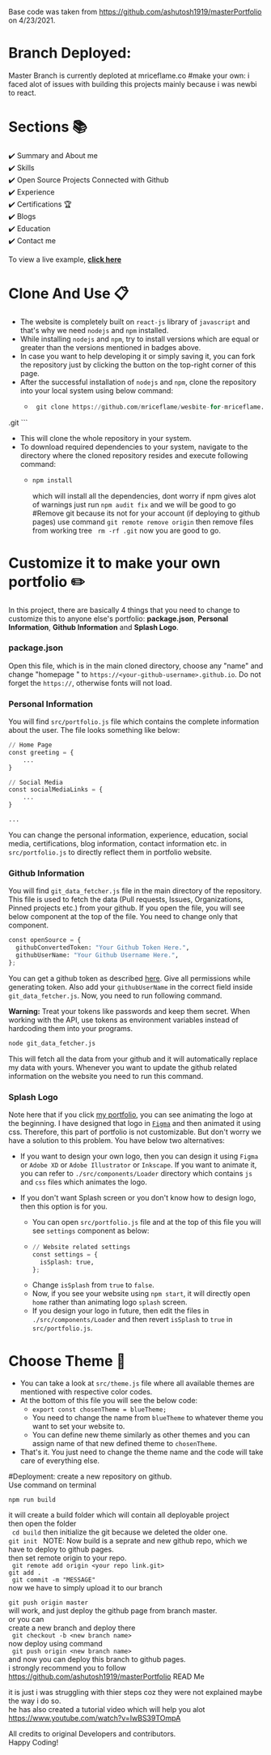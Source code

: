 Base code was taken from https://github.com/ashutosh1919/masterPortfolio on 4/23/2021.


# Branch Deployed:
Master Branch is currently deploted at mriceflame.co
#make your own:
i faced alot of issues with building this projects mainly because i was newbi to react.


# Sections 📚

✔️ Summary and About me\
✔️ Skills \
✔️ Open Source Projects Connected with Github\
✔️ Experience\
✔️ Certifications 🏆\
✔️ Blogs\
✔️ Education\
✔️ Contact me

To view a live example, **[click here](https://ashutosh1919.github.io/)**

# Clone And Use 📋

- The website is completely built on `react-js` library of `javascript` and that's why we need `nodejs` and `npm` installed.
- While installing `nodejs` and `npm`, try to install versions which are equal or greater than the versions mentioned in badges above.
- In case you want to help developing it or simply saving it, you can fork the repository just by clicking the button on the top-right corner of this page.
- After the successful installation of `nodejs` and `npm`, clone the repository into your local system using below command:
  - ```python
     git clone https://github.com/mriceflame/wesbite-for-mriceflame.co
.git
    ```
  - This will clone the whole repository in your system.
- To download required dependencies to your system, navigate to the directory where the cloned repository resides and execute following command:
  - ```python
    npm install
    ```
    which will install all the dependencies, dont worry if npm gives alot of warnings just run 
    ``` npm audit fix ```
    and we will be good to go
#Remove git because its not for your account (if deploying to github pages)
use command
``` git remote remove origin ```
then remove files from working tree
``` rm -rf .git```
now you are good to go.
# Customize it to make your own portfolio ✏️

In this project, there are basically 4 things that you need to change to customize this to anyone else's portfolio: **package.json**, **Personal Information**, **Github Information** and **Splash Logo**.

### package.json

Open this file, which is in the main cloned directory, choose any "name" and change "homepage " to `https://<your-github-username>.github.io`. Do not forget the `https://`, otherwise fonts will not load.

### Personal Information

You will find `src/portfolio.js` file which contains the complete information about the user. The file looks something like below:

```python
// Home Page
const greeting = {
    ...
}

// Social Media
const socialMediaLinks = {
    ...
}

...
```

You can change the personal information, experience, education, social media, certifications, blog information, contact information etc. in `src/portfolio.js` to directly reflect them in portfolio website.

### Github Information

You will find `git_data_fetcher.js` file in the main directory of the repository. This file is used to fetch the data (Pull requests, Issues, Organizations, Pinned projects etc.) from your github.
If you open the file, you will see below component at the top of the file. You need to change only that component.


```python
const openSource = {
  githubConvertedToken: "Your Github Token Here.",
  githubUserName: "Your Github Username Here.",
};
```

You can get a github token as described [here](https://docs.github.com/en/github/authenticating-to-github/creating-a-personal-access-token). Give all permissions while generating token. Also add your `githubUserName` in the correct field inside `git_data_fetcher.js`.
Now, you need to run following command.

**Warning:** Treat your tokens like passwords and keep them secret. When working with the API, use tokens as environment variables instead of hardcoding them into your programs.

```python
node git_data_fetcher.js
```

This will fetch all the data from your github and it will automatically replace my data with yours.
Whenever you want to update the github related information on the website you need to run this command.

### Splash Logo

Note here that if you click [my portfolio](https://ashutosh1919.github.io), you can see animating the logo at the beginning. I have designed that logo in [`Figma`](https://www.figma.com/) and then animated it using css.
Therefore, this part of portfolio is not customizable. But don't worry we have a solution to this problem. You have below two alternatives:

- If you want to design your own logo, then you can design it using `Figma` or `Adobe XD` or `Adobe Illustrator` or `Inkscape`. If you want to animate it, you can refer to `./src/components/Loader` directory which contains `js` and `css` files which animates the logo.
- If you don't want Splash screen or you don't know how to design logo, then this option is for you.

  - You can open `src/portfolio.js` file and at the top of this file you will see `settings` component as below:
  - ```python
    // Website related settings
    const settings = {
      isSplash: true,
    };
    ```
  - Change `isSplash` from `true` to `false`.
  - Now, if you see your website using `npm start`, it will directly open `home` rather than animating logo `splash` screen.
  - If you design your logo in future, then edit the files in `./src/components/Loader` and then revert `isSplash` to `true` in `src/portfolio.js`.

# Choose Theme 🌈

- You can take a look at `src/theme.js` file where all available themes are mentioned with respective color codes.
- At the bottom of this file you will see the below code:
  - `export const chosenTheme = blueTheme;`
  - You need to change the name from `blueTheme` to whatever theme you want to set your website to.
  - You can define new theme similarly as other themes and you can assign name of that new defined theme to `chosenTheme`.
- That's it. You just need to change the theme name and the code will take care of everything else.

#Deployment:
create a new repository on github.  <br>
 Use command on terminal<br> 
 ```
 npm run build
 ```  
 it will create a build folder which will contain all deployable project
 <br>
 then open the folder <br>
 ``` cd build```
 then initialize the git because we deleted the older one. <br>
 ```git init ```
 NOTE: Now build is a seprate and new github repo, which we have to deploy to github pages.  <br>
 then set remote origin to your repo. <br>
 ``` git remote add origin <your repo link.git>``` <br>
 ``` git add . ``` <br>
 ``` git commit -m "MESSAGE"```<br>
 now we have to simply upload it to our branch <br>
 
 ```git push origin master```<br>
 will work,  and just deploy the github page from branch master.<br>
 or you can<br>
 create a new branch and deploy there <br>
 ``` git checkout -b <new branch name>```<br>
 now deploy using command<br>
 ``` git push origin <new branch name>```<br>
 and now you can deploy this branch to github pages.
 <br>
 i strongly recommend you to follow https://github.com/ashutosh1919/masterPortfolio READ Me<br>
 
 it is just i was struggling with thier steps coz they were not explained maybe the way i do so.<br>
 he has also created a tutorial video which will help you alot https://www.youtube.com/watch?v=IwBS39TOmpA<br>
 
 
 All credits to original Developers and contributors.<br>
 Happy Coding!
 
 
 
